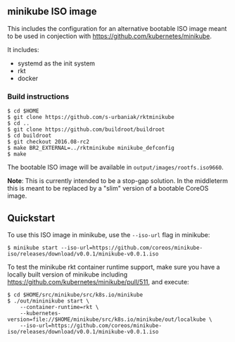 ## minikube ISO image

This includes the configuration for an alternative bootable ISO image meant to be used in conjection with https://github.com/kubernetes/minikube.

It includes:
- systemd as the init system
- rkt
- docker

### Build instructions
```
$ cd $HOME
$ git clone https://github.com/s-urbaniak/rktminikube
$ cd ..
$ git clone https://github.com/buildroot/buildroot
$ cd buildroot
$ git checkout 2016.08-rc2
$ make BR2_EXTERNAL=../rktminikube minikube_defconfig
$ make
```

The bootable ISO image will be available in `output/images/rootfs.iso9660`.

**Note**: This is currently intended to be a stop-gap solution. In the middleterm this is meant to be replaced by a "slim" version of a bootable CoreOS image.

## Quickstart

To use this ISO image in minikube, use the `--iso-url` flag in minikube:

```
$ minikube start --iso-url=https://github.com/coreos/minikube-iso/releases/download/v0.0.1/minikube-v0.0.1.iso
```

To test the minikube rkt container runtime support, make sure you have a locally built version of minikube including https://github.com/kubernetes/minikube/pull/511, and execute:

```
$ cd $HOME/src/minikube/src/k8s.io/minikube
$ ./out/mininikube start \
    --container-runtime=rkt \
    --kubernetes-version=file://$HOME/minikube/src/k8s.io/minikube/out/localkube \
    --iso-url=https://github.com/coreos/minikube-iso/releases/download/v0.0.1/minikube-v0.0.1.iso
```

